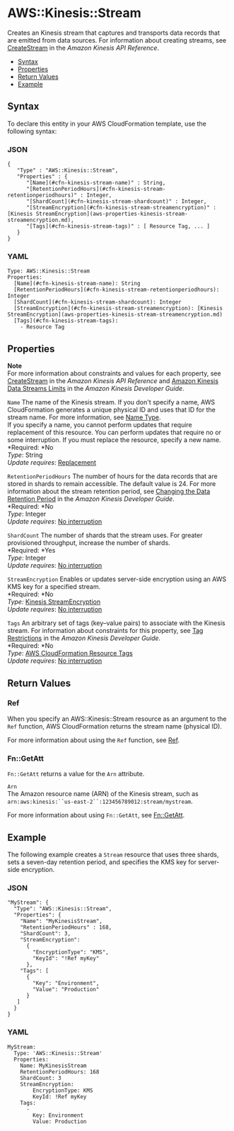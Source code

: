 # AWS::Kinesis::Stream<a name="aws-resource-kinesis-stream"></a>

Creates an Kinesis stream that captures and transports data records that are emitted from data sources\. For information about creating streams, see [CreateStream](http://docs.aws.amazon.com/kinesis/latest/APIReference/API_CreateStream.html) in the *Amazon Kinesis API Reference*\.


+ [Syntax](#aws-resource-kinesis-stream-syntax)
+ [Properties](#w3ab2c21c10d773b9)
+ [Return Values](#w3ab2c21c10d773c11)
+ [Example](#aws-resource-kinesis-stream-examples)

## Syntax<a name="aws-resource-kinesis-stream-syntax"></a>

To declare this entity in your AWS CloudFormation template, use the following syntax:

### JSON<a name="aws-resource-kinesis-stream-syntax.json"></a>

```
{
   "Type" : "AWS::Kinesis::Stream",
   "Properties" : {
      "[Name](#cfn-kinesis-stream-name)" : String,
      "[RetentionPeriodHours](#cfn-kinesis-stream-retentionperiodhours)" : Integer,
      "[ShardCount](#cfn-kinesis-stream-shardcount)" : Integer,
      "[StreamEncryption](#cfn-kinesis-stream-streamencryption)" : [Kinesis StreamEncryption](aws-properties-kinesis-stream-streamencryption.md),
      "[Tags](#cfn-kinesis-stream-tags)" : [ Resource Tag, ... ]
   }
}
```

### YAML<a name="aws-resource-kinesis-stream-syntax.yaml"></a>

```
Type: AWS::Kinesis::Stream
Properties: 
  [Name](#cfn-kinesis-stream-name): String
  [RetentionPeriodHours](#cfn-kinesis-stream-retentionperiodhours): Integer
  [ShardCount](#cfn-kinesis-stream-shardcount): Integer
  [StreamEncryption](#cfn-kinesis-stream-streamencryption): [Kinesis StreamEncryption](aws-properties-kinesis-stream-streamencryption.md)
  [Tags](#cfn-kinesis-stream-tags):
    - Resource Tag
```

## Properties<a name="w3ab2c21c10d773b9"></a>

**Note**  
 For more information about constraints and values for each property, see [CreateStream](http://docs.aws.amazon.com/kinesis/latest/APIReference/API_CreateStream.html) in the *Amazon Kinesis API Reference* and [Amazon Kinesis Data Streams Limits](http://docs.aws.amazon.com/kinesis/latest/dev/service-sizes-and-limits.html) in the *Amazon Kinesis Developer Guide*\. 

`Name`  <a name="cfn-kinesis-stream-name"></a>
The name of the Kinesis stream\. If you don't specify a name, AWS CloudFormation generates a unique physical ID and uses that ID for the stream name\. For more information, see [Name Type](aws-properties-name.md)\.  
If you specify a name, you cannot perform updates that require replacement of this resource\. You can perform updates that require no or some interruption\. If you must replace the resource, specify a new name\.
*Required: *No  
*Type*: String  
*Update requires*: [Replacement](using-cfn-updating-stacks-update-behaviors.md#update-replacement)

`RetentionPeriodHours`  <a name="cfn-kinesis-stream-retentionperiodhours"></a>
The number of hours for the data records that are stored in shards to remain accessible\. The default value is 24\. For more information about the stream retention period, see [Changing the Data Retention Period](http://docs.aws.amazon.com/kinesis/latest/dev/kinesis-extended-retention.html) in the *Amazon Kinesis Developer Guide*\.  
*Required: *No  
*Type*: Integer  
*Update requires*: [No interruption](using-cfn-updating-stacks-update-behaviors.md#update-no-interrupt)

`ShardCount`  <a name="cfn-kinesis-stream-shardcount"></a>
The number of shards that the stream uses\. For greater provisioned throughput, increase the number of shards\.  
*Required: *Yes  
*Type*: Integer  
*Update requires*: [No interruption](using-cfn-updating-stacks-update-behaviors.md#update-no-interrupt)

`StreamEncryption`  <a name="cfn-kinesis-stream-streamencryption"></a>
Enables or updates server\-side encryption using an AWS KMS key for a specified stream\.  
*Required: *No  
*Type:* [Kinesis StreamEncryption](aws-properties-kinesis-stream-streamencryption.md)  
*Update requires*: [No interruption](using-cfn-updating-stacks-update-behaviors.md#update-no-interrupt)

`Tags`  <a name="cfn-kinesis-stream-tags"></a>
An arbitrary set of tags \(key–value pairs\) to associate with the Kinesis stream\. For information about constraints for this property, see [Tag Restrictions](http://docs.aws.amazon.com/kinesis/latest/dev/tagging.html#tagging-restrictions) in the *Amazon Kinesis Developer Guide*\.  
*Required: *No  
*Type*: [AWS CloudFormation Resource Tags](aws-properties-resource-tags.md)  
*Update requires*: [No interruption](using-cfn-updating-stacks-update-behaviors.md#update-no-interrupt)

## Return Values<a name="w3ab2c21c10d773c11"></a>

### Ref<a name="w3ab2c21c10d773c11b2"></a>

 When you specify an AWS::Kinesis::Stream resource as an argument to the `Ref` function, AWS CloudFormation returns the stream name \(physical ID\)\.

For more information about using the `Ref` function, see [Ref](intrinsic-function-reference-ref.md)\.

### Fn::GetAtt<a name="w3ab2c21c10d773c11b4"></a>

`Fn::GetAtt` returns a value for the `Arn` attribute\.

`Arn`  
The Amazon resource name \(ARN\) of the Kinesis stream, such as `arn:aws:kinesis:``us-east-2``:123456789012:stream/mystream`\.

For more information about using `Fn::GetAtt`, see [Fn::GetAtt](intrinsic-function-reference-getatt.md)\.

## Example<a name="aws-resource-kinesis-stream-examples"></a>

The following example creates a `Stream` resource that uses three shards, sets a seven\-day retention period, and specifies the KMS key for server\-side encryption\.

### JSON<a name="aws-resource-kinesis-stream-examples.json"></a>

```
"MyStream": {
  "Type": "AWS::Kinesis::Stream",
  "Properties": {
    "Name": "MyKinesisStream",
    "RetentionPeriodHours" : 168,
    "ShardCount": 3,
    "StreamEncryption": 
      {
        "EncryptionType": "KMS",
        "KeyId": "!Ref myKey"
      },
    "Tags": [
      {
        "Key": "Environment",
        "Value": "Production"
      }
   ]
  }
}
```

### YAML<a name="aws-resource-kinesis-stream-examples.yaml"></a>

```
MyStream:
  Type: 'AWS::Kinesis::Stream'
  Properties:
    Name: MyKinesisStream
    RetentionPeriodHours: 168
    ShardCount: 3
    StreamEncryption:
        EncryptionType: KMS
        KeyId: !Ref myKey
    Tags:
      -
        Key: Environment
        Value: Production
```
